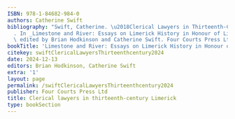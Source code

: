 ```yaml
---
ISBN: 978-1-84682-984-0
authors: Catherine Swift
bibliography: "Swift, Catherine. \u2018Clerical Lawyers in Thirteenth-Century Limerick\u2019\
  . In _Limestone and River: Essays on Limerick History in Honour of Liam Irwin_,\
  \ edited by Brian Hodkinson and Catherine Swift. Four Courts Press Ltd, 2024."
bookTitle: 'Limestone and River: Essays on Limerick History in Honour of Liam Irwin'
citekey: swiftClericalLawyersThirteenthcentury2024
date: 2024-12-13
editors: Brian Hodkinson, Catherine Swift
extra: '1'
layout: page
permalink: /swiftClericalLawyersThirteenthcentury2024
publisher: Four Courts Press Ltd
title: Clerical lawyers in thirteenth-century Limerick
type: bookSection
---
```

